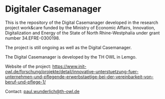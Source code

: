 # Digitaler Casemanager

This is the repository of the Digital Casemanager developed in the research project work&care funded by the Ministry of Economic Affairs, Innovation, Digitalization and Energy of the State of North Rhine-Westphalia under grant number 34.EFRE-0300198.

The project is still ongoing as well as the Digital Casemanager.

The Digital Casemanager is developed by the TH OWL in Lemgo.

Website of the project:
https://www.init-owl.de/forschung/projekte/detail/innovative-unterstuetzung-fuer-unternehmen-und-pflegende-erwerbstaetige-bei-der-vereinbarkeit-von-beruf-und-pflege-1/

Contact: paul.wunderlich@th-owl.de
